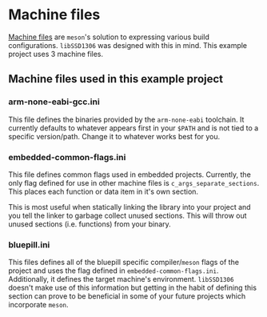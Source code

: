 # Machine files

[Machine files](https://mesonbuild.com/Machine-files.html) are `meson`'s solution to expressing various build configurations.
`libSSD1306` was designed with this in mind. This example project uses 3 machine files.

## Machine files used in this example project

### arm-none-eabi-gcc.ini

This file defines the binaries provided by the `arm-none-eabi` toolchain.
It currently defaults to whatever appears first in your `$PATH` and is not
tied to a specific version/path. Change it to whatever works best for you.

### embedded-common-flags.ini

This file defines common flags used in embedded projects. Currently, the only
flag defined for use in other machine files is `c_args_separate_sections`. This
places each function or data item in it's own section.

This is most useful when statically linking the library into your project and
you tell the linker to garbage collect unused sections. This will throw out
unused sections (i.e. functions) from your binary.

### bluepill.ini

This files defines all of the bluepill specific compiler/`meson` flags of the project
and uses the flag defined in `embedded-common-flags.ini`. Additionally, it defines
the target machine's environment. `libSSD1306` doesn't make use of this information
but getting in the habit of defining this section can prove to be beneficial in some
of your future projects which incorporate `meson`.
